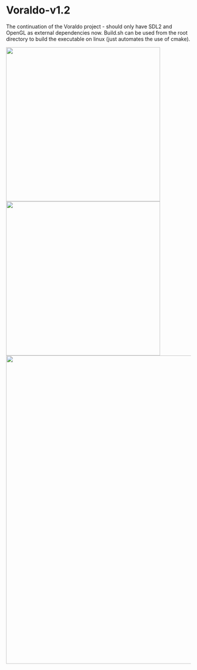 # Voraldo-v1.2
The continuation of the Voraldo project - should only have SDL2 and OpenGL as external dependencies now. Build.sh can be used from the root directory to build the executable on linux (just automates the use of cmake).

<img src="readme_gifs/out1.gif" width=420/><img src="readme_gifs/out2.gif" width=420/>
<img src="readme_gifs/out.gif" width=840>

